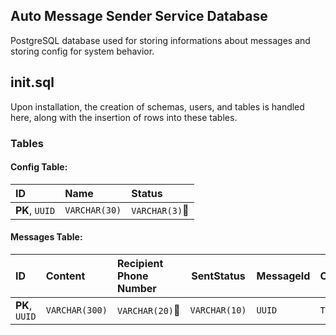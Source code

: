## Auto Message Sender Service Database

PostgreSQL database used for storing informations about messages and storing config for system behavior.

## init.sql

Upon installation, the creation of schemas, users, and tables is handled here, along with the insertion of rows into these tables.

### Tables

#### Config Table: 

| ID             | Name          | Status        |
| :------------- | :------------ | :------------ |
| **PK**, `UUID` | `VARCHAR(30)` | `VARCHAR(3)` |


#### Messages Table: 

| ID             | Content        | Recipient Phone Number | SentStatus    | MessageId | CreationTime | SentTime    |
| :------------- | :------------- | :--------------------- | ------------- | --------- | ------------ | ----------- |
| **PK**, `UUID` | `VARCHAR(300)` | `VARCHAR(20)`         | `VARCHAR(10)` | `UUID`    | `TIMESTAMP`  | `TIMESTAMP` |




  